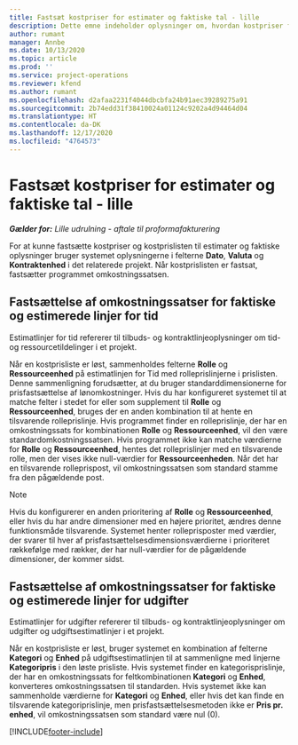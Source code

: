 ```yaml
---
title: Fastsæt kostpriser for estimater og faktiske tal - lille
description: Dette emne indeholder oplysninger om, hvordan kostpriser for estimater og faktiske oplysninger fastsættes.
author: rumant
manager: Annbe
ms.date: 10/13/2020
ms.topic: article
ms.prod: ''
ms.service: project-operations
ms.reviewer: kfend
ms.author: rumant
ms.openlocfilehash: d2afaa2231f4044dbcbfa24b91aec39289275a91
ms.sourcegitcommit: 2b74edd31f38410024a01124c9202a4d94464d04
ms.translationtype: HT
ms.contentlocale: da-DK
ms.lasthandoff: 12/17/2020
ms.locfileid: "4764573"
---
```

# <a name="resolve-cost-prices-on-estimates-and-actuals---lite"></a>Fastsæt kostpriser for estimater og faktiske tal - lille

_**Gælder for:** Lille udrulning - aftale til proformafakturering_

For at kunne fastsætte kostpriser og kostprislisten til estimater og faktiske oplysninger bruger systemet oplysningerne i felterne **Dato**, **Valuta** og **Kontraktenhed** i det relaterede projekt. Når kostprislisten er fastsat, fastsætter programmet omkostningssatsen.

## <a name="resolving-cost-rates-on-actual-and-estimate-lines-for-time"></a>Fastsættelse af omkostningssatser for faktiske og estimerede linjer for tid

Estimatlinjer for tid refererer til tilbuds- og kontraktlinjeoplysninger om tid- og ressourcetildelinger i et projekt.

Når en kostprisliste er løst, sammenholdes felterne **Rolle** og **Ressourceenhed** på estimatlinjen for Tid med rolleprislinjerne i prislisten. Denne sammenligning forudsætter, at du bruger standarddimensionerne for prisfastsættelse af lønomkostninger. Hvis du har konfigureret systemet til at matche felter i stedet for eller som supplement til **Rolle** og **Ressourceenhed**, bruges der en anden kombination til at hente en tilsvarende rolleprislinje. Hvis programmet finder en rolleprislinje, der har en omkostningssats for kombinationen **Rolle** og **Ressourceenhed**, vil den være standardomkostningssatsen. Hvis programmet ikke kan matche værdierne for **Rolle** og **Ressourceenhed**, hentes det rolleprislinjer med en tilsvarende rolle, men der vises ikke null-værdier for **Ressourceenheden**. Når det har en tilsvarende rolleprispost, vil omkostningssatsen som standard stamme fra den pågældende post. 

> [!NOTE]
> Hvis du konfigurerer en anden prioritering af **Rolle** og **Ressourceenhed**, eller hvis du har andre dimensioner med en højere prioritet, ændres denne funktionsmåde tilsvarende. Systemet henter rolleprisposter med værdier, der svarer til hver af prisfastsættelsesdimensionsværdierne i prioriteret rækkefølge med rækker, der har null-værdier for de pågældende dimensioner, der kommer sidst.

## <a name="resolving-cost-rates-on-actual-and-estimate-lines-for-expense"></a>Fastsættelse af omkostningssatser for faktiske og estimerede linjer for udgifter

Estimatlinjer for udgifter refererer til tilbuds- og kontraktlinjeoplysninger om udgifter og udgiftsestimatlinjer i et projekt.

Når en kostprisliste er løst, bruger systemet en kombination af felterne **Kategori** og **Enhed** på udgiftsestimatlinjen til at sammenligne med linjerne **Kategoripris** i den løste prisliste. Hvis systemet finder en kategorisprislinje, der har en omkostningssats for feltkombinationen **Kategori** og **Enhed**, konverteres omkostningssatsen til standarden. Hvis systemet ikke kan sammenholde værdierne for **Kategori** og **Enhed**, eller hvis det kan finde en tilsvarende kategoriprislinje, men prisfastsættelsesmetoden ikke er **Pris pr. enhed**, vil omkostningssatsen som standard være nul (0).


[!INCLUDE[footer-include](../../includes/footer-banner.md)]